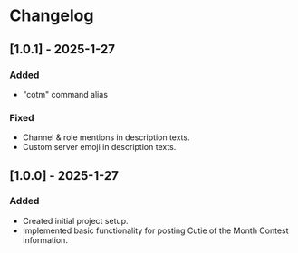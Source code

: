 # Changelog

## [1.0.1] - 2025-1-27

### Added

- "cotm" command alias

### Fixed

- Channel & role mentions in description texts.
- Custom server emoji in description texts.

## [1.0.0] - 2025-1-27

### Added

- Created initial project setup.
- Implemented basic functionality for posting Cutie of the Month Contest information.
